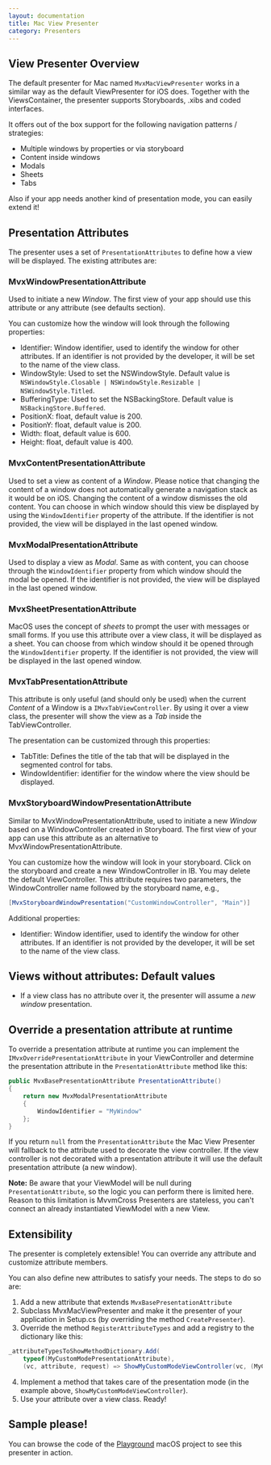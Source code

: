 ```yaml
---
layout: documentation
title: Mac View Presenter
category: Presenters
---
```


## View Presenter Overview

The default presenter for Mac named `MvxMacViewPresenter` works in a similar way as the default ViewPresenter for iOS does. Together with the ViewsContainer, the presenter supports Storyboards, .xibs and coded interfaces.

It offers out of the box support for the following navigation patterns / strategies:

- Multiple windows by properties or via storyboard
- Content inside windows
- Modals
- Sheets
- Tabs

Also if your app needs another kind of presentation mode, you can easily extend it!

## Presentation Attributes

The presenter uses a set of `PresentationAttributes` to define how a view will be displayed. The existing attributes are:

### MvxWindowPresentationAttribute

Used to initiate a new _Window_. The first view of your app should use this attribute or any attribute (see defaults section).

You can customize how the window will look through the following properties:

- Identifier: Window identifier, used to identify the window for other attributes. If an identifier is not provided by the developer, it will be set to the name of the view class.
- WindowStyle: Used to set the NSWindowStyle. Default value is `NSWindowStyle.Closable | NSWindowStyle.Resizable | NSWindowStyle.Titled`.
- BufferingType: Used to set the NSBackingStore. Default value is `NSBackingStore.Buffered`.
- PositionX: float, default value is 200.
- PositionY: float, default value is 200.
- Width: float, default value is 600.
- Height: float, default value is 400.

### MvxContentPresentationAttribute

Used to set a view as content of a _Window_. Please notice that changing the content of a window does not automatically generate a navigation stack as it would be on iOS. Changing the content of a window dismisses the old content.
You can choose in which window should this view be displayed by using the `WindowIdentifier` property of the attribute. If the identifier is not provided, the view will be displayed in the last opened window.

### MvxModalPresentationAttribute

Used to display a view as _Modal_. Same as with content, you can choose through the `WindowIdentifier` property from which window should the modal be opened. If the identifier is not provided, the view will be displayed in the last opened window.

### MvxSheetPresentationAttribute

MacOS uses the concept of _sheets_ to prompt the user with messages or small forms. If you use this attribute over a view class, it will be displayed as a sheet. You can choose from which window should it be opened through the `WindowIdentifier` property. If the identifier is not provided, the view will be displayed in the last opened window.

### MvxTabPresentationAttribute

This attribute is only useful (and should only be used) when the current _Content_ of a Window is a `IMvxTabViewController`.
By using it over a view class, the presenter will show the view as a _Tab_ inside the TabViewController.

The presentation can be customized through this properties:

- TabTitle: Defines the title of the tab that will be displayed in the segmented control for tabs.
- WindowIdentifier: identifier for the window where the view should be displayed.

### MvxStoryboardWindowPresentationAttribute

Similar to MvxWindowPresentationAttribute, used to initiate a new _Window_ based on a WindowController created in Storyboard. The first view of your app can use this attribute as an alternative to MvxWindowPresentationAttribute.

You can customize how the window will look in your storyboard. Click on the storyboard and create a new WindowController in IB. You may delete the default ViewController. This attribute requires two parameters, the WindowController name followed by the storyboard name, e.g.,
```c#
[MvxStoryboardWindowPresentation("CustomWindowController", "Main")]
```

Additional properties:

- Identifier: Window identifier, used to identify the window for other attributes. If an identifier is not provided by the developer, it will be set to the name of the view class.

## Views without attributes: Default values

- If a view class has no attribute over it, the presenter will assume a _new window_ presentation.

## Override a presentation attribute at runtime

To override a presentation attribute at runtime you can implement the `IMvxOverridePresentationAttribute` in your ViewController and determine the presentation attribute in the `PresentationAttribute` method like this:
```c#
public MvxBasePresentationAttribute PresentationAttribute()
{
    return new MvxModalPresentationAttribute
    {
        WindowIdentifier = "MyWindow"
    };
}
```

If you return `null` from the `PresentationAttribute` the Mac View Presenter will fallback to the attribute used to decorate the view controller. If the view controller is not decorated with a presentation attribute it will use the default presentation attribute (a new window).

__Note:__ Be aware that your ViewModel will be null during `PresentationAttribute`, so the logic you can perform there is limited here. Reason to this limitation is MvvmCross Presenters are stateless, you can't connect an already instantiated ViewModel with a new View.

## Extensibility
The presenter is completely extensible! You can override any attribute and customize attribute members.

You can also define new attributes to satisfy your needs. The steps to do so are:

1. Add a new attribute that extends `MvxBasePresentationAttribute`
2. Subclass MvxMacViewPresenter and make it the presenter of your application in Setup.cs (by overriding the method `CreatePresenter`).
3. Override the method `RegisterAttributeTypes` and add a registry to the dictionary like this:

```c#
_attributeTypesToShowMethodDictionary.Add(
    typeof(MyCustomModePresentationAttribute),
    (vc, attribute, request) => ShowMyCustomModeViewController(vc, (MyCustomPresentationAttribute)attribute, request));
```

4. Implement a method that takes care of the presentation mode (in the example above, `ShowMyCustomModeViewController`).
5. Use your attribute over a view class. Ready!


## Sample please!
You can browse the code of the [Playground](https://github.com/MvvmCross/MvvmCross/tree/master/TestProjects/Playground) macOS project to see this presenter in action.
